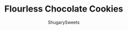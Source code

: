 ---
layout: ../../layouts/MarkdownPostLayout.astro
title: Flourless Chocolate Cookies
author: ShugarySweets
pubDate: 2019-01-15
description: "These Flourless Chocolate Cookies are a chewy cookie with a crunchy topping! You&#x27;ll love the rich chocolate flavor in a unique cookie! Move over Starbucks, we&#x27;ve got a copycat recipe on our hands!"
image_url: https://www.shugarysweets.com/wp-content/uploads/2016/08/flourless-chocolate-cookies-1.jpg
tags: ["Cookies","American"]
calories: 191
protein: 2
carbohydrates: 29
fats: 7
fiber: 1
ingredients: ["3 cups powdered sugar","3/4 cup unsweetened dark chocolate cocoa powder (I love using this one)","1/4 teaspoon kosher salt","4 egg whites (no need to beat them)","1 Tablespoon vanilla extract","2 1/2 cups milk chocolate chips"]
serves: 2
time: "30 minutes"
prepTime: "15 minutes"
instructions: ["Preheat oven to 350°F. Line a baking sheet with parchment paper. Set aside.","In a large mixing bowl, combine powdered sugar, cocoa powder, salt, egg whites and vanilla. Stir until mixture comes together. Fold in chocolate chips.","Using a 2 Tbsp cookie scoop, drop by tablespoons onto a prepared baking sheet. Be sure to leave several inches between cookies as these will SPREAD!","Bake for 12-15 minutes, keeping your eye on them closely. They will begin to puff up and become slightly cracked and glossy. THAT is when you want to remove them from the oven for best flavor! Mine took 12 minutes, but the original recipe was for 15 minutes.","Allow the cookies to cool about 5 minutes on the pan, then use a metal spatula to remove them to a wire rack to cool completely. They will stick to the parchment paper if you allow them to cool too long.","Store in an airtight container for about 3 days for best flavor! ENJOY!"]
nutrition: ["191 calories","29 grams carbohydrates","5 milligrams cholesterol","7 grams fat","1 grams fiber","2 grams protein","5 grams saturated fat","38 milligrams sodium","26 grams sugar","0 grams trans fat","2 grams unsaturated fat"]
---